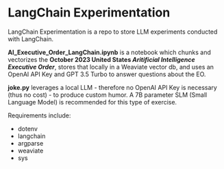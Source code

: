 # LangChain Experimentation
LangChain Experimentation is a repo to store LLM experiments conducted with LangChain.

**AI_Executive_Order_LangChain.ipynb** is a notebook which chunks and vectorizes the **October 2023
United States _Aritificial Intelligence Executive Order_**, stores that locally in a Weaviate vector
db, and uses an OpenAI API Key and GPT 3.5 Turbo to answer questions about the EO.

**joke.py** leverages a local LLM - therefore no OpenAI API Key is necessary (thus no cost) - to produce custom humor.
A 7B parameter SLM (Small Language Model) is recommended for this type of exercise.


Requirements include:
* dotenv
* langchain
* argparse
* weaviate
* sys
